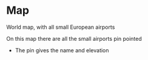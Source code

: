 # Map
World map, with all small European airports

On this map there are all the small airports pin pointed
  - The pin gives the name and elevation
